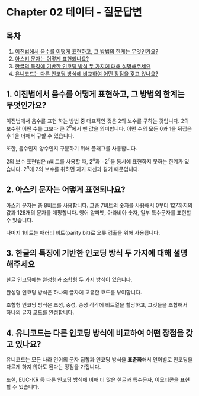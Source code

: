 # Chapter 02 데이터 - 질문답변

## 목차

1. [이진법에서 음수를 어떻게 표현하고, 그 방법의 한계는 무엇인가요?](#1-이진법에서-음수를-어떻게-표현하고-그-방법의-한계는-무엇인가요)
2. [아스키 문자는 어떻게 표현되나요?](#2-아스키-문자는-어떻게-표현되나요)
3. [한글의 특징에 기반한 인코딩 방식 두 가지에 대해 설명해주세요](#3-한글의-특징에-기반한-인코딩-방식-두-가지에-대해-설명해주세요)
4. [유니코드는 다른 인코딩 방식에 비교하여 어떤 장점을 갖고 있나요?](#4-유니코드는-다른-인코딩-방식에-비교하여-어떤-장점을-갖고-있나요)

## 1. 이진법에서 음수를 어떻게 표현하고, 그 방법의 한계는 무엇인가요?

이진법에서 음수를 표현 하는 방법 중 대표적인 것은 2의 보수를 구하는 것입니다. 2의 보수란 어떤 수를 그보다 큰 $2^n$에서 뺀 값을 의미합니다. 어떤 수의 모든 0과 1을 뒤집은 후 1을 더해서 구할 수 있습니다.

또한, 음수인지 양수인지 구분하기 위해 플래그를 사용합니다.

2의 보수 표현법은 n비트를 사용할 때, $2^n$과 $-2^n$을 동시에 표현하지 못하는 한계가 있습니다. $2^n$에 2의 보수를 취하면 자기 자신과 같기 때문입니다.

## 2. 아스키 문자는 어떻게 표현되나요?

아스키 문자는 총 8비트를 사용합니다. 그중 7비트의 숫자를 사용해서 0부터 127까지의 값과 128개의 문자를 매핑합니다. 영어 알파벳, 아라비아 숫자, 일부 특수문자를 표현할 수 있습니다.

나머지 1비트는 패러티 비트(parity bit)로 오류 검출을 위해 사용됩니다.

## 3. 한글의 특징에 기반한 인코딩 방식 두 가지에 대해 설명해주세요

한글 인코딩에는 완성형과 조합형 두 가지 방식이 있습니다.

완성형 인코딩 방식은 하나의 글자에 고유한 코드를 부여합니다.

조합형 인코딩 방식은 초성, 중성, 종성 각각에 비트열을 할당하고, 그것들을 조합해서 하나의 글자 코드를 완성합니다.

## 4. 유니코드는 다른 인코딩 방식에 비교하여 어떤 장점을 갖고 있나요?

유니코드는 모든 나라 언어의 문자 집합과 인코딩 방식을 **표준화**해서 언어별로 인코딩을 다르게 하지 않아도 된다는 장점을 가집니다.

또한, EUC-KR 등 다른 인코딩 방식에 비해 더 많은 한글과 특수문자, 이모티콘을 표현할 수 있습니다.
